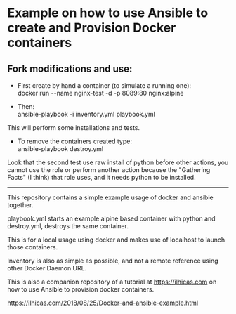 # Example on how to use Ansible to create and Provision Docker containers

## Fork modifications and use:
* First create by hand a container (to simulate a running one):  
docker run --name nginx-test -d -p 8089:80 nginx:alpine  

* Then:  
ansible-playbook -i inventory.yml playbook.yml  

This will perform some installations and tests.  
  
* To remove the containers created type:  
ansible-playbook destroy.yml  
  
Look that the second test use raw install of python before other actions, you cannot use the role or perform another action because the "Gathering Facts" (I think) that role uses, and it needs python to be installed.  


------------ 
 
This repository contains a simple example usage of docker and ansible together.

playbook.yml starts an example alpine based container with python and destroy.yml, destroys the same container.

This is for a local usage using docker and makes use of localhost to launch those containers.

Inventory is also as simple as possible, and not a remote reference using other Docker Daemon URL.

This is also a companion repository of a tutorial at https://ilhicas.com on how to use Ansible to provision docker containers.

https://ilhicas.com/2018/08/25/Docker-and-ansible-example.html
